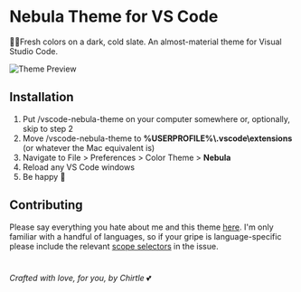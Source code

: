 # Nebula Theme for VS Code
🌌🌸Fresh colors on a dark, cold slate. An almost-material theme for Visual Studio Code.

![Theme Preview](https://i.imgur.com/WploChI.png)

## Installation

1. Put \/vscode-nebula-theme on your computer somewhere or, optionally, skip to step 2
2. Move \/vscode-nebula-theme to **\%USERPROFILE%\\.vscode\extensions** (or whatever the Mac equivalent is)
3. Navigate to File > Preferences > Color Theme > **Nebula**
4. Reload any VS Code windows
5. Be happy 💖

## Contributing

Please say everything you hate about me and this theme [here](https://github.com/eating-coleslaw/vscode-nebula-theme/issues). I'm only familiar with a handful of languages, so if your gripe is language-specific please include the relevant [scope selectors](https://code.visualstudio.com/docs/extensions/themes-snippets-colorizers#_textmate-theme-rules) in the issue.

# 

 _Crafted with love, for you, by Chirtle_ 💕